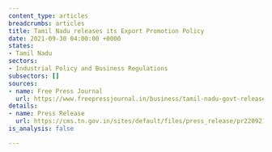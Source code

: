 ```yaml
---
content_type: articles
breadcrumbs: articles
title: Tamil Nadu releases its Export Promotion Policy
date: 2021-09-30 04:00:00 +0000
states:
- Tamil Nadu
sectors:
- Industrial Policy and Business Regulations
subsectors: []
sources:
- name: Free Press Journal
  url: https://www.freepressjournal.in/business/tamil-nadu-govt-releases-new-export-policy-targets-100-bn-revenue-by-2030
details:
- name: Press Release
  url: https://cms.tn.gov.in/sites/default/files/press_release/pr220921_e_763.pdf
is_analysis: false

---
```

